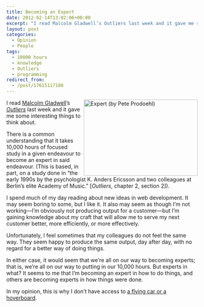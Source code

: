 ```yaml
---
title: Becoming an Expert
date: 2012-02-14T13:02:06+00:00
excerpt: "I read Malcolm Gladwell’s Outliers last week and it gave me some interesting things to think about."
layout: post
categories:
  - Opinion
  - People
tags:
  - 10000 hours
  - knowledge
  - Outliers
  - programming
redirect_from:
  - /post/17615117108
---
```

<img src="http://dl.dropbox.com/u/8133385/images/expert-pete-prodoehl.jpg" alt="Expert (by Pete Prodoehl)" width="300" height="200" align="right" />I read [Malcolm Gladwell](http://www.gladwell.com/ "gladwell dot com")’s _[Outliers](http://www.gladwell.com/outliers/index.html "Outliers by Malcolm Gladwell")_ last week and it gave me some interesting things to think about.

There is a common understanding that it takes 10,000 hours of focused study in a given endeavour to become an expert in said endeavour. (This is based, in part, on a study done in “the early 1990s by the psychologist K. Anders Ericsson and two colleagues at Berlin’s elite Academy of Music.” [_Outliers_, chapter 2, section 2]).

I spend much of my day reading about new ideas in web development. It may seem boring to some, but I like it. It also may seem as though I’m not working—I’m obviously not producing output for a customer—but I’m gaining knowledge about my craft that will allow me to serve my next customer better, more efficiently, or more effectively.

Unfortunately, I feel sometimes that my colleagues do not feel the same way. They seem happy to produce the same output, day after day, with no regard for a better way of doing things.

In either case, it would seem that we’re all on our way to becoming experts; that is, we’re all on our way to putting in our 10,000 hours. But experts in what? It seems to me that I’m becoming an expert in how to do things, and others are becoming experts in how things were done.

In my opinion, this is why I don’t have access to [a flying car or a hoverboard](http://en.wikipedia.org/wiki/Back_to_the_Future_Part_II "Back to the Future Part II").